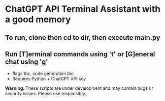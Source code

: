 # ChatGPT API Terminal Assistant with a good memory
## To run, clone then cd to dir, then execute main.py
## Run [T]erminal commands using 't' or [G]eneral chat using 'g'
* flags tbc, code generation tbc
* Requires Python + ChatGPT API key

**Warning:** These scripts are under development and may contain bugs or security issues. Please use responsibly.

